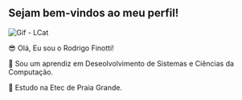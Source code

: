 ## Sejam bem-vindos ao meu perfil!

<!--<center><h2> Sejam bem-vindos ao meu perfil! </h2></center> -->

![Gif - LCat](https://media.tenor.com/iRkL6OMGhU4AAAAM/alarm.gif)

😎 Olá, Eu sou o Rodrigo Finotti!

🔭 Sou um aprendiz em Deseolvolvimento de Sistemas e Ciências da Computação. 

🌱 Estudo na Etec de Praia Grande.

<!--
**RgBr76/RgBr76** is a ✨ _special_ ✨ repository because its `README.md` (this file) appears on your GitHub profile.

Here are some ideas to get you started:

- 🔭 I’m currently working on ...
- 🌱 I’m currently learning ...
- 👯 I’m looking to collaborate on ...
- 🤔 I’m looking for help with ...
- 💬 Ask me about ...
- 📫 How to reach me: ...
- 😄 Pronouns: ...
- ⚡ Fun fact: ...
-->
